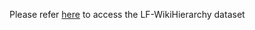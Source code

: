 Please refer [here](https://drive.google.com/file/d/1S0_p_HTCEU15BnrJaT3gCGsCdkZRK8dp/view?usp=drive_link) to access the LF-WikiHierarchy dataset